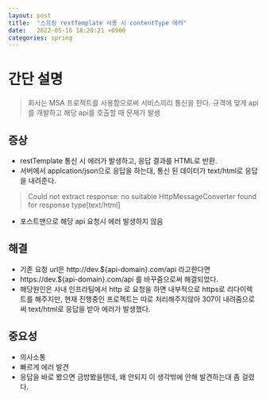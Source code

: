```yaml
---
layout: post
title:  "스프링 restTemplate 사용 시 contentType 에러"
date:   2022-05-16 18:20:21 +0900
categories: spring
---
```


# 간단 설명
> 회사는 MSA 프로젝트를 사용함으로써 서비스끼리 통신을 한다. 규격에 맞게 api를 개발하고 해당 api를 호출할 때 문제가 발생

## 증상
- restTemplate 통신 시 에러가 발생하고, 응답 결과를 HTML로 반환.
- 서버에서 applcation/json으로 응답을 하는대, 통신 된 데이터가 text/html로 응답을 내려준다.
> Could not extract response: no suitable HttpMessageConverter found for response type[text/html]
- 포스트맨으로 해당 api 요청시 에러 발생하지 않음

## 해결
- 기존 요청 url은 http://dev.${api-domain}.com/api 라고한다면
- https://dev.${api-domain}.com/api 를 바꾸줌으로써 해결되었다.
- 해당원인은 사내 인프라팀에서 http 로 요청을 하면 내부적으로 https로 리다이렉트를 해주지만, 현재 진행중인 프로젝트는 따로 처리해주지않아 307이 내려줌으로써 text/html로 응답을 받아 에러가 발생했다.



## 중요성
- 의사소통
- 빠르게 에러 발견 
- 응답을 바로 봤으면 금방봤을탠데, 왜 안되지 이 생각밖에 안해 발견하는대 좀 걸렸다.

